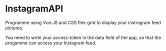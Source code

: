 # InstagramAPI
Programme using Vue.JS and CSS flex-grid  to display your instragram feed pictures.

You need to write your access-token in the data field of the app, so that the progamme can access your Instagram feed. 
